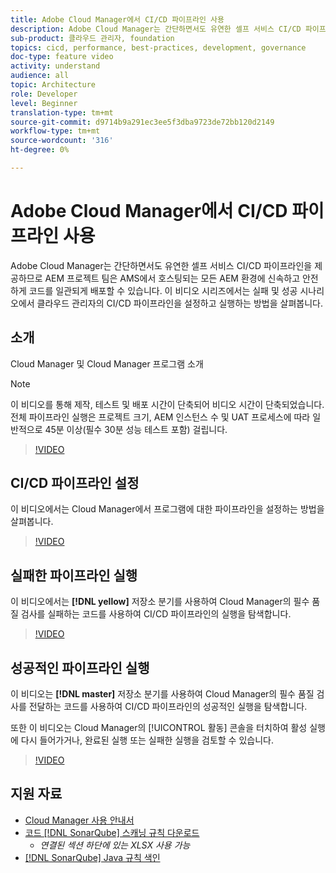 ```yaml
---
title: Adobe Cloud Manager에서 CI/CD 파이프라인 사용
description: Adobe Cloud Manager는 간단하면서도 유연한 셀프 서비스 CI/CD 파이프라인을 제공하므로 AEM 프로젝트 팀은 AMS에서 호스팅되는 모든 AEM 환경에 신속하고 안전하게 코드를 일관되게 배포할 수 있습니다. 이 비디오 시리즈에서는 실패 및 성공 시나리오에서 클라우드 관리자의 CI/CD 파이프라인을 설정하고 실행하는 방법을 살펴봅니다.
sub-product: 클라우드 관리자, foundation
topics: cicd, performance, best-practices, development, governance
doc-type: feature video
activity: understand
audience: all
topic: Architecture
role: Developer
level: Beginner
translation-type: tm+mt
source-git-commit: d9714b9a291ec3ee5f3dba9723de72bb120d2149
workflow-type: tm+mt
source-wordcount: '316'
ht-degree: 0%

---
```



# Adobe Cloud Manager에서 CI/CD 파이프라인 사용

Adobe Cloud Manager는 간단하면서도 유연한 셀프 서비스 CI/CD 파이프라인을 제공하므로 AEM 프로젝트 팀은 AMS에서 호스팅되는 모든 AEM 환경에 신속하고 안전하게 코드를 일관되게 배포할 수 있습니다. 이 비디오 시리즈에서는 실패 및 성공 시나리오에서 클라우드 관리자의 CI/CD 파이프라인을 설정하고 실행하는 방법을 살펴봅니다.

## 소개

Cloud Manager 및 Cloud Manager 프로그램 소개

>[!NOTE]
>
>이 비디오를 통해 제작, 테스트 및 배포 시간이 단축되어 비디오 시간이 단축되었습니다. 전체 파이프라인 실행은 프로젝트 크기, AEM 인스턴스 수 및 UAT 프로세스에 따라 일반적으로 45분 이상(필수 30분 성능 테스트 포함) 걸립니다.

>[!VIDEO](https://video.tv.adobe.com/v/23082/?quality=12&learn=on)

## CI/CD 파이프라인 설정

이 비디오에서는 Cloud Manager에서 프로그램에 대한 파이프라인을 설정하는 방법을 살펴봅니다.

>[!VIDEO](https://video.tv.adobe.com/v/23083/?quality=12&learn=on)

## 실패한 파이프라인 실행

이 비디오에서는 **[!DNL yellow]** 저장소 분기를 사용하여 Cloud Manager의 필수 품질 검사를 실패하는 코드를 사용하여 CI/CD 파이프라인의 실행을 탐색합니다.

>[!VIDEO](https://video.tv.adobe.com/v/23084/?quality=12&learn=on)

## 성공적인 파이프라인 실행

이 비디오는 **[!DNL master]** 저장소 분기를 사용하여 Cloud Manager의 필수 품질 검사를 전달하는 코드를 사용하여 CI/CD 파이프라인의 성공적인 실행을 탐색합니다.

또한 이 비디오는 Cloud Manager의 [!UICONTROL 활동] 콘솔을 터치하여 활성 실행에 다시 들어가거나, 완료된 실행 또는 실패한 실행을 검토할 수 있습니다.

>[!VIDEO](https://video.tv.adobe.com/v/23085/?quality=12&learn=on)

## 지원 자료

* [Cloud Manager 사용 안내서](https://helpx.adobe.com/experience-manager/cloud-manager/user-guide.html)
* [코드  [!DNL SonarQube] 스캐닝 규칙 다운로드](https://helpx.adobe.com/experience-manager/cloud-manager/using/understand-your-test-results.html#CodeQualityTesting)
   * *연결된 섹션 하단에 있는 XLSX 사용 가능*
* [[!DNL SonarQube] Java 규칙 색인](https://rules.sonarsource.com/java/)
